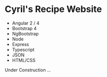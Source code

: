# Cyril's Recipe Website

* Angular 2 / 4
* Bootstrap 4
* NgBootstrap
* Node
* Express
* Typescript
* JSON
* HTML/CSS
 
<p> Under Construction ... </p>